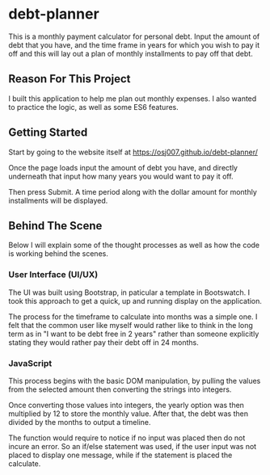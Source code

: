 # debt-planner

This is a monthly payment calculator for personal debt. Input the amount of debt that you have, and the time frame in years for which you wish to pay it off and this will lay out a plan of monthly installments to pay off that debt.

## Reason For This Project

I built this application to help me plan out monthly expenses. I also wanted to practice the logic, as well as some ES6 features.

## Getting Started

Start by going to the website itself at https://osj007.github.io/debt-planner/

Once the page loads input the amount of debt you have, and directly underneath that input how many years you would want to pay it off.

Then press Submit. A time period along with the dollar amount for monthly installments will be displayed.

## Behind The Scene

Below I will explain some of the thought processes as well as how the code is working behind the scenes.

### User Interface (UI/UX)

The UI was built using Bootstrap, in paticular a template in Bootswatch. I took this approach to get a quick, up and running display on the application.

The process for the timeframe to calculate into months was a simple one. I felt that the common user like myself would rather like to think in the long term as in "I want to be debt free in 2 years" rather than someone explicitly stating they would rather pay their debt off in 24 months.

### JavaScript

This process begins with the basic DOM manipulation, by pulling the values from the selected amount then converting the strings into integers. 

Once converting those values into integers, the yearly option was then multiplied by 12 to store the monthly value. After that, the debt was then divided by the months to output a timeline.

The function would require to notice if no input was placed then do not incure an error. So an if/else statement was used, if the user input was not placed to display one message, while if the statement is placed the calculate. 